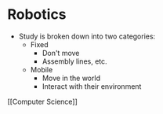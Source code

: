 # Robotics

- Study is broken down into two categories:
  - Fixed
    - Don't move
    - Assembly lines, etc.
  - Mobile
    - Move in the world
    - Interact with their environment

[[Computer Science]]

